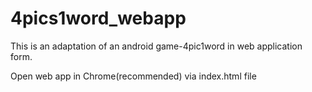 # 4pics1word_webapp
This is an adaptation of an android game-4pic1word in web application form.

Open web app in Chrome(recommended) via index.html file
